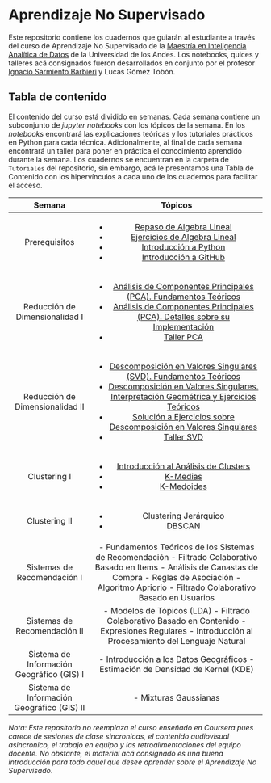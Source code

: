 # Aprendizaje No Supervisado 

Este repositorio contiene los cuadernos que guiarán al estudiante a través del curso de Aprendizaje No Supervisado de la [Maestría en Inteligencia Analítica de Datos](https://www.coursera.org/degrees/maestria-analitica-de-datos-uniandes) de la Universidad de los Andes. Los notebooks, quices y talleres acá consignados fueron desarrollados en conjunto por el profesor [Ignacio Sarmiento Barbieri](https://ignaciomsarmiento.github.io/) y Lucas Gómez Tobón. 

## Tabla de contenido
El contenido del curso está dividido en semanas. Cada semana contiene un subconjunto de *jupyter notebooks* con los tópicos de la semana. En los *notebooks* encontrará las explicaciones teóricas y los tutoriales prácticos en Python para cada técnica. Adicionalmente, al final de cada semana encontrará un taller para poner en práctica el conocimiento aprendido durante la semana. Los cuadernos se encuentran en la carpeta de `Tutoriales` del repositorio, sin embargo, acá le presentamos una Tabla de Contenido con los hipervínculos a cada uno de los cuadernos para facilitar el acceso.


|                   Semana                   |                                                                                                         Tópicos                                                                                                         |
|:------------------------------------------:|:-----------------------------------------------------------------------------------------------------------------------------------------------------------------------------------------------------------------------:|
|                Prerequisitos               | <ul><li>[Repaso de Algebra Lineal](https://github.com/lgomezt/Unsupervised_Learning_MIAD/blob/main/Tutoriales/Week0/S0_LSC1_Algebra_Lineal/S0_LSC1_Algebra_Lineal.ipynb)</li> <li>[Ejercicios de Algebra Lineal](https://github.com/lgomezt/Unsupervised_Learning_MIAD/blob/main/Tutoriales/Week0/S0_LSC1b_Algebra_Lineal_Solucion/S0_LSC1b_Algebra_Lineal_Solucion.ipynb)</li> <li>[Introducción a Python](https://github.com/lgomezt/Unsupervised_Learning_MIAD/blob/main/Tutoriales/Week0/S0_LSC2_Introduccion_Python/S0_LSC2_Introduccion_Python.ipynb)</li> <li>[Introducción a GitHub](https://github.com/lgomezt/Unsupervised_Learning_MIAD/blob/main/Tutoriales/Week0/S0_LSC3_GitHub/S0_LSC3_GitHub.ipynb)</li></ul> |
|       Reducción de Dimensionalidad I       | <ul><li>[Análisis de Componentes Principales (PCA). Fundamentos Teóricos](https://github.com/lgomezt/Unsupervised_Learning_MIAD/blob/main/Tutoriales/Week1/S1_LSC1_PCA/S1_LSC1_PCA.ipynb)</li> <li> [Análisis de Componentes Principales (PCA). Detalles sobre su Implementación](https://github.com/lgomezt/Unsupervised_Learning_MIAD/blob/main/Tutoriales/Week1/S1_LSC2_PCA_detalles/S1_LSC2_PCA_detalles.ipynb) </li> <li> [Taller PCA](https://github.com/lgomezt/Unsupervised_Learning_MIAD/blob/main/Tutoriales/Week1/S1_LC_Taller_PCA/S1_LC_Taller_PCA.ipynb) </li> </ul> |
|       Reducción de Dimensionalidad II      | <ul><li>[Descomposición en Valores Singulares (SVD). Fundamentos Teóricos](https://github.com/lgomezt/Unsupervised_Learning_MIAD/blob/main/Tutoriales/Week2/S2_LSC1_SVD/S2_LSC1_SVD.ipynb) </li> <li>[Descomposición en Valores Singulares. Interpretación Geométrica y Ejercicios Teóricos](https://github.com/lgomezt/Unsupervised_Learning_MIAD/blob/main/Tutoriales/Week2/S2_LSC2_Geometria_Ejercicios_Teoricos/S2_LSC2_Geometria_Ejercicios_Teoricos.ipynb) </li> <li>[Solución a Ejercicios sobre Descomposición en Valores Singulares](https://github.com/lgomezt/Unsupervised_Learning_MIAD/blob/main/Tutoriales/Week2/S2_LSC3_SVD_Ejercicios_Teoricos_Solucion/S2_LSC3_SVD_Ejercicios_Teoricos_Solucion.ipynb) </li> <li>[Taller SVD](https://github.com/lgomezt/Unsupervised_Learning_MIAD/blob/main/Tutoriales/Week2/S2_LC_Taller_SVD/S2_LC_Taller_SVD.ipynb) </li> </ul> |
|                Clustering I                | <ul><li>[Introducción al Análisis de Clusters](https://github.com/lgomezt/Unsupervised_Learning_MIAD/blob/main/Tutoriales/Week3/S3_LSC1_Clustering/S3_LSC1_Clustering.ipynb)</li><li>[K-Medias](https://github.com/lgomezt/Unsupervised_Learning_MIAD/blob/main/Tutoriales/Week3/S3_LSC2_K_medias/S3_LSC2_K_medias.ipynb)</li><li>[K-Medoides](https://github.com/lgomezt/Unsupervised_Learning_MIAD/blob/main/Tutoriales/Week3/S3_LSC3_Medoides/S3_LSC3_Medoides.ipynb)</li></ul> |
|                Clustering II               | <ul><li>Clustering Jerárquico</li><li>DBSCAN</li></ul> |
|         Sistemas de Recomendación I        | - Fundamentos Teóricos de los Sistemas de Recomendación - Filtrado Colaborativo Basado en Items - Análisis de Canastas de Compra - Reglas de Asociación - Algoritmo Apriorio - Filtrado Colaborativo Basado en Usuarios |
|        Sistemas de Recomendación II        |                                   - Modelos de Tópicos (LDA) - Filtrado Colaborativo Basado en Contenido - Expresiones Regulares - Introducción al Procesamiento del Lenguaje Natural                                   |
|  Sistema de Información Geográfico (GIS) I |                                                                     - Introducción a los Datos Geográficos - Estimación de Densidad de Kernel (KDE)                                                                     |
| Sistema de Información Geográfico (GIS) II |                                                                                                  - Mixturas Gaussianas                                                                                                  |



*Nota: Este repositorio no reemplaza el curso enseñado en Coursera pues carece de sesiones de clase sincronicas, el contenido audiovisual asincronico, el trabajo en equipo y las retroalimentaciones del equipo docente. No obstante, el material acá consignado es una buena introducción para todo aquel que desee aprender sobre el Aprendizaje No Supervisado*.
